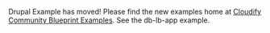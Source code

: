 Drupal Example has moved! Please find the new examples home at [Cloudify Community Blueprint Examples](https://github.com/cloudify-community/blueprint-examples). See the db-lb-app example.
